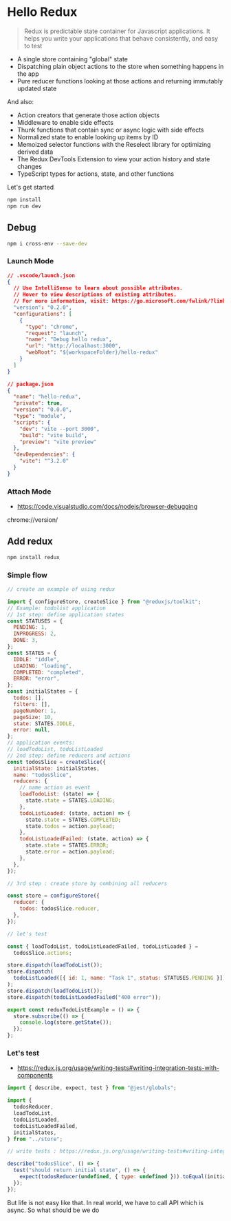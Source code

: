 # Hello Redux

> Redux is predictable state container for Javascript applications. It helps you write your applications that behave consistently, and easy to test

- A single store containing "global" state
- Dispatching plain object actions to the store when something happens in the app
- Pure reducer functions looking at those actions and returning immutably updated state

And also:

- Action creators that generate those action objects
- Middleware to enable side effects
- Thunk functions that contain sync or async logic with side effects
- Normalized state to enable looking up items by ID
- Memoized selector functions with the Reselect library for optimizing derived data
- The Redux DevTools Extension to view your action history and state changes
- TypeScript types for actions, state, and other functions

Let's get started

```bash
npm install
npm run dev
```

## Debug

```bash
npm i cross-env --save-dev
```

### Launch Mode

```json
// .vscode/launch.json
{
  // Use IntelliSense to learn about possible attributes.
  // Hover to view descriptions of existing attributes.
  // For more information, visit: https://go.microsoft.com/fwlink/?linkid=830387
  "version": "0.2.0",
  "configurations": [
    {
      "type": "chrome",
      "request": "launch",
      "name": "Debug hello redux",
      "url": "http://localhost:3000",
      "webRoot": "${workspaceFolder}/hello-redux"
    }
  ]
}

// package.json
{
  "name": "hello-redux",
  "private": true,
  "version": "0.0.0",
  "type": "module",
  "scripts": {
    "dev": "vite --port 3000",
    "build": "vite build",
    "preview": "vite preview"
  },
  "devDependencies": {
    "vite": "^3.2.0"
  }
}

```

### Attach Mode

- https://code.visualstudio.com/docs/nodejs/browser-debugging

chrome://version/

## Add redux

```bash
npm install redux
```

### Simple flow

```js
// create an example of using redux

import { configureStore, createSlice } from "@reduxjs/toolkit";
// Example: todolist application
// 1st step: define application states
const STATUSES = {
  PENDING: 1,
  INPROGRESS: 2,
  DONE: 3,
};
const STATES = {
  IDDLE: "iddle",
  LOADING: "loading",
  COMPLETED: "completed",
  ERROR: "error",
};
const initialStates = {
  todos: [],
  filters: [],
  pageNumber: 1,
  pageSize: 10,
  state: STATES.IDDLE,
  error: null,
};
// application events:
// loadTodoList, todoListLoaded
// 2nd step: define reducers and actions
const todosSlice = createSlice({
  initialState: initialStates,
  name: "todosSlice",
  reducers: {
    // name action as event
    loadTodoList: (state) => {
      state.state = STATES.LOADING;
    },
    todoListLoaded: (state, action) => {
      state.state = STATES.COMPLETED;
      state.todos = action.payload;
    },
    todoListLoadedFailed: (state, action) => {
      state.state = STATES.ERROR;
      state.error = action.payload;
    },
  },
});

// 3rd step : create store by combining all reducers

const store = configureStore({
  reducer: {
    todos: todosSlice.reducer,
  },
});

// let's test

const { loadTodoList, todoListLoadedFailed, todoListLoaded } =
  todosSlice.actions;

store.dispatch(loadTodoList());
store.dispatch(
  todoListLoaded([{ id: 1, name: "Task 1", status: STATUSES.PENDING }])
);
store.dispatch(loadTodoList());
store.dispatch(todoListLoadedFailed("400 error"));

export const reduxTodoListExample = () => {
  store.subscribe(() => {
    console.log(store.getState());
  });
};
```

### Let's test

- https://redux.js.org/usage/writing-tests#writing-integration-tests-with-components

```js
import { describe, expect, test } from "@jest/globals";

import {
  todosReducer,
  loadTodoList,
  todoListLoaded,
  todoListLoadedFailed,
  initialStates,
} from "../store";

// write tests : https://redux.js.org/usage/writing-tests#writing-integration-tests-with-components

describe("todosSlice", () => {
  test("should return initial state", () => {
    expect(todosReducer(undefined, { type: undefined })).toEqual(initialStates);
  });
});
```

But life is not easy like that. In real world, we have to call API which is async.
So what should be we do
